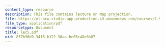 ```yaml
---
content_type: resource
description: This file contains lecture on map projection.
file: https://ol-ocw-studio-app-production.s3.amazonaws.com/courses/1-963-environmental-engineering-applications-of-geographic-information-systems-fall-2004/857b36d03416b12230aabe05c48e0b07_lec5.pdf
file_type: application/pdf
resourcetype: Document
title: lec5.pdf
uid: 857b36d0-3416-b122-30aa-be05c48e0b07
---
```

